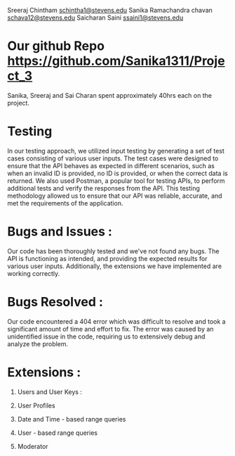 Sreeraj Chintham <schintha1@stevens.edu> Sanika Ramachandra chavan <schava12@stevens.edu> Saicharan Saini <ssaini1@stevens.edu>

# Our github Repo <https://github.com/Sanika1311/Project_3>

Sanika, Sreeraj and Sai Charan spent approximately 40hrs each on the project.

# Testing 
In our testing approach, we utilized input testing by generating a set of test cases consisting of various user inputs. The test cases were designed to ensure that the API behaves as expected in different scenarios, such as when an invalid ID is provided, no ID is provided, or when the correct data is returned. We also used Postman, a popular tool for testing APIs, to perform additional tests and verify the responses from the API. This testing methodology allowed us to ensure that our API was reliable, accurate, and met the requirements of the application.

# Bugs and Issues :
Our code has been thoroughly tested and we've not found any bugs. The API is functioning as intended, and providing the expected results for various user inputs. Additionally, the extensions we have implemented are working correctly.


# Bugs Resolved :
Our code encountered a 404 error which was difficult to resolve and took a significant amount of time and effort to fix. The error was caused by an unidentified issue in the code, requiring us to extensively debug and analyze the problem.


# Extensions :

1. Users and User Keys :


2. User Profiles


3. Date and Time - based range queries


4. User - based range queries


5. Moderator






